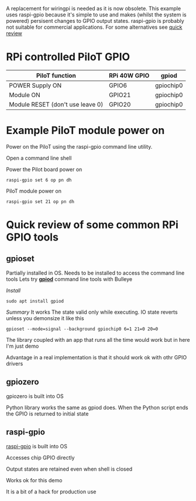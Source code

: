 A replacement for wiringpi is needed as it is now obsolete. This example uses raspi-gpio because it's simple to use and makes (whilst the system is powered) persisent changes to GPIO output states. raspi-gpio is probably not suitable for commercial applications. For some alternatives see [quick review](#Quick-review-of-some-common-RPi-GPIO-tools)

# RPi controlled PiloT GPIO
| PiloT function | RPi 40W GPIO | gpiod |
| --- | --- | --- |
| POWER Supply ON | GPIO6 | gpiochip0|
| Module ON | GPIO21 | gpiochip0|
| Module RESET (don't use leave 0) | GPIO20 | gpiochip0|


# Example PiloT module power on
Power on the PiloT using the raspi-gpio command line utility.

Open a command line shell  

Power the Pilot board power on  
```
raspi-gpio set 6 op pn dh
```

PiloT module power on  
```
raspi-gpio set 21 op pn dh
```



# Quick review of some common RPi GPIO tools
## gpioset
Partially installed in OS. Needs to be installed to access the command line tools
Lets try **[gpiod](https://github.com/brgl/libgpiod)** command line tools with Bulleye

*Install*
```
sudo apt install gpiod
```

*Summary*
It works
The state valid only while executing. IO state reverts unless you demonsize it like this
```
gpioset --mode=signal --background gpiochip0 6=1 21=0 20=0
```


The library coupled with an app that runs all the time would work but in here I'm just demo

Advantage in a real implementation is that it should work ok with othr GPIO drivers

## gpiozero
gpiozero is built into OS

Python library works the same as gpiod does. When the Python script ends the GPIO is returned to initial state

## raspi-gpio
[raspi-gpio](https://github.com/RPi-Distro/raspi-gpio) is built into OS 

Accesses chip GPIO directly

Output states are retained even when shell is closed

Works ok for this demo

It is a bit of a hack for production use

